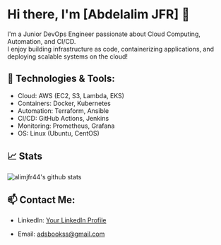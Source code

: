 # Hi there, I'm [Abdelalim JFR] 👋

I'm a Junior DevOps Engineer passionate about Cloud Computing, Automation, and CI/CD.  
I enjoy building infrastructure as code, containerizing applications, and deploying scalable systems on the cloud!

## 🔧 Technologies & Tools:
- Cloud: AWS (EC2, S3, Lambda, EKS)
- Containers: Docker, Kubernetes
- Automation: Terraform, Ansible
- CI/CD: GitHub Actions, Jenkins
- Monitoring: Prometheus, Grafana
- OS: Linux (Ubuntu, CentOS)

## 📈 Stats
![alimjfr44's github stats](https://github-readme-stats.vercel.app/api?username=alimjfr44&show_icons=true&theme=tokyonight)

## 📫 Contact Me:


- LinkedIn: [Your LinkedIn Profile](https://www.linkedin.com/in/abdelalim-jaafar-531554363//)


- Email: adsbookss@gmail.com
